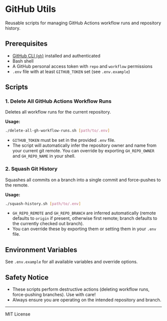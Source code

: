 # GitHub Utils

Reusable scripts for managing GitHub Actions workflow runs and repository history.

## Prerequisites
- [GitHub CLI (`gh`)](https://cli.github.com/) installed and authenticated
- Bash shell
- A GitHub personal access token with `repo` and `workflow` permissions
- `.env` file with at least `GITHUB_TOKEN` set (see `.env.example`)

## Scripts

### 1. Delete All GitHub Actions Workflow Runs
Deletes all workflow runs for the current repository.

**Usage:**
```sh
./delete-all-gh-workflow-runs.sh [path/to/.env]
```
- `GITHUB_TOKEN` must be set in the provided `.env` file.
- The script will automatically infer the repository owner and name from your current git remote. You can override by exporting `GH_REPO_OWNER` and `GH_REPO_NAME` in your shell.

### 2. Squash Git History
Squashes all commits on a branch into a single commit and force-pushes to the remote.

**Usage:**
```sh
./squash-history.sh [path/to/.env]
```
- `GH_REPO_REMOTE` and `GH_REPO_BRANCH` are inferred automatically (remote defaults to `origin` if present, otherwise first remote; branch defaults to the currently checked out branch).
- You can override these by exporting them or setting them in your `.env` file.

## Environment Variables
See `.env.example` for all available variables and override options.

## Safety Notice
- These scripts perform destructive actions (deleting workflow runs, force-pushing branches). Use with care!
- Always ensure you are operating on the intended repository and branch.

---

MIT License
